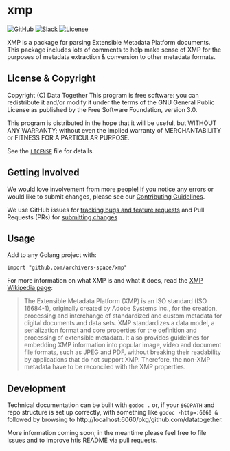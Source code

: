 # xmp

<!-- Repo Badges for: Github Project, Slack, License-->

[![GitHub](https://img.shields.io/badge/project-Data_Together-487b57.svg?style=flat-square)](http://github.com/datatogether)
[![Slack](https://img.shields.io/badge/slack-Archivers-b44e88.svg?style=flat-square)](https://archivers-slack.herokuapp.com/)
[![License](https://img.shields.io/github/license/mashape/apistatus.svg)](./LICENSE) 

XMP is a package for parsing Extensible Metadata Platform documents. This
package includes lots of comments to help make sense of XMP for the purposes of
metadata extraction & conversion to other metadata formats.

## License & Copyright

Copyright (C) <year> Data Together
This program is free software: you can redistribute it and/or modify it under
the terms of the GNU General Public License as published by the Free Software
Foundation, version 3.0.

This program is distributed in the hope that it will be useful, but WITHOUT ANY
WARRANTY; without even the implied warranty of MERCHANTABILITY or FITNESS FOR A
PARTICULAR PURPOSE.

See the [`LICENSE`](./LICENSE) file for details.

## Getting Involved

We would love involvement from more people! If you notice any errors or would like to submit changes, please see our [Contributing Guidelines](./.github/CONTRIBUTING.md). 

We use GitHub issues for [tracking bugs and feature requests](https://github.com/datatogether/REPONAME/issues) and Pull Requests (PRs) for [submitting changes](https://github.com/datatogether/REPONAME/pulls)

## Usage

Add to any Golang project with:

`import "github.com/archivers-space/xmp"`

For more information on what XMP is and what it does, read the [XMP Wikipedia page](https://en.wikipedia.org/wiki/Extensible_Metadata_Platform): 

> The Extensible Metadata Platform (XMP) is an ISO standard (ISO 16684-1), originally created by Adobe Systems Inc., for the creation, processing and interchange of standardized and custom metadata for digital documents and data sets. XMP standardizes a data model, a serialization format and core properties for the definition and processing of extensible metadata. It also provides guidelines for embedding XMP information into popular image, video and document file formats, such as JPEG and PDF, without breaking their readability by applications that do not support XMP. Therefore, the non-XMP metadata have to be reconciled with the XMP properties.

## Development

Technical documentation can be built with `godoc .` or, if your `$GOPATH` and repo structure is set up correctly, with something like `godoc -http=:6060 &` followed by browsing to http://localhost:6060/pkg/github.com/datatogether.

More information coming soon; in the meantime please feel free to file issues and to improve htis README via pull requests.
